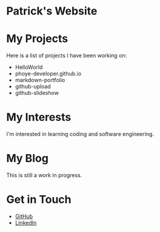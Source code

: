 # Patrick's Website

# My Projects
Here is a list of projects I have been working on:
- HelloWorld
- phoye-developer.github.io
- markdown-portfolio
- github-upload
- github-slideshow

# My Interests
I'm interested in learning coding and software engineering.

# My Blog
This is still a work in progress.

# Get in Touch
<ul>
  <li><a href="https://github.com/{{ site.github_username }}">GitHub</a></li>
  <li><a href="https://linkedin.com/in/{{ site.linkedin_username }}">LinkedIn</a></li>
</ul>
